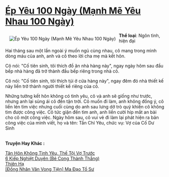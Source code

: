 <a href="https://utruyen.com/ep-yeu-100-ngay-manh-me-yeu-nhau-100-ngay/12041/" title="Ép Yêu 100 Ngày (Mạnh Mẽ Yêu Nhau 100 Ngày)"><h1>Ép Yêu 100 Ngày (Mạnh Mẽ Yêu Nhau 100 Ngày)</h1></a><div style="display:table"><img align="right" style="float: left; padding: 10px;" src="https://utruyen.com/images/story/200x260/ep-yeu-100-ngay-manh-me-yeu-nhau-100-ngay.jpg" alt="Ép Yêu 100 Ngày (Mạnh Mẽ Yêu Nhau 100 Ngày)"><b>Thể loại</b>: Ngôn tình, hiện đại<p></p>Hai tháng sau một lần ngoài ý muốn ngủ cùng nhau, cô mang trong mình dòng máu của anh, anh và cô theo lời cha mẹ mà kết hôn.<p></p>Cô nói: "Cố tiên sinh, tôi thích đồ ăn nhà hàng này", ngay ngày hôm sau đầu bếp nhà hàng đã trở thành đầu bếp riêng trong nhà cô.<p></p>Cô nói: "Cố tiên sinh, tôi thích túi ở cửa hàng này", ngay đêm đó nhà thiết kế này liền trở thành người thiết kế riêng của cô.<p></p>Những tưởng kết hôn không có tình yêu, cô và anh sẽ giống như trước, nhưng anh lại sủng ái cô đến tận trời. Cô muốn đi làm, anh không đồng ý, cô liền lén tìm việc nhưng cuối cùng do anh sau lưng dở trò quỷ khiến cô không tìm được công việc. Cô tức giận đến tìm anh, anh liền cười híp mắt an bài cho cô một công việc. Ngày hôm sau, cô vui vẻ đi làm lại phát hiện ra bản công việc của mình viết, họ và tên: Tần Chỉ Yêu, chức vụ: Vợ của Cố Dư Sinh</div><p><br><b>Truyện Hay Khác :</b></p><a href="https://utruyen.com/tan-hon-khong-tinh-yeu-the-toi-vo-truoc/16132/" alt="Tân Hôn Không Tình Yêu, Thế Tội Vợ Trước">Tân Hôn Không Tình Yêu, Thế Tội Vợ Trước</a><br/><a href="https://github.com/quanluxury/ngontinhhot/tree/master/truyenhay/21823/" alt="6 Kiếp Nghiệt Duyên (Bẻ Cong Thành Thẳng)">6 Kiếp Nghiệt Duyên (Bẻ Cong Thành Thẳng)</a><br/><a href="https://github.com/quanluxury/ngontinhhot/tree/master/truyenhay/21620/" alt="Thiên Hạ">Thiên Hạ</a><br/><a href="https://dammyh.wordpress.com/2019/11/07/dong-nhan-van-vong-tien-ma-dao-to-su/" alt="[Đồng Nhân Văn Vong Tiện] Ma Đạo Tổ Sư">[Đồng Nhân Văn Vong Tiện] Ma Đạo Tổ Sư</a><br/>